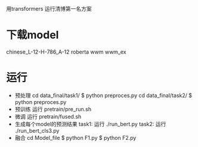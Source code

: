 用transformers 运行清博第一名方案
# 下载model
chinese_L-12-H-786_A-12
roberta
wwm
wwm_ex
# 运行
* 预处理
cd data_final/task1/
	$ python preproces.py
cd data_final/task2/
	$ python preproces.py
* 预训练
运行 pretrain/pre_run.sh
* 微调
运行 pretrain/fused.sh
* 生成每个model的预测结果
task1:
运行 ./run_bert.py
task2:
运行 ./run_bert_cls3.py
* 融合
cd Model_file
	$ python F1.py
	$ python F2.py




 
